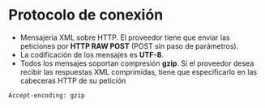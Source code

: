 # Protocolo de conexión

- Mensajería XML sobre HTTP. El proveedor tiene que enviar las peticiones por <b>HTTP RAW POST</b> (POST sin paso de parámetros).
- La codificación de los mensajes es <b>UTF-8</b>.
- Todos los mensajes soportan compresión <b>gzip</b>. Si el proveedor desea recibir las respuestas XML comprimidas, tiene que especificarlo en las cabeceras HTTP de su petición

`Accept-encoding: gzip`

